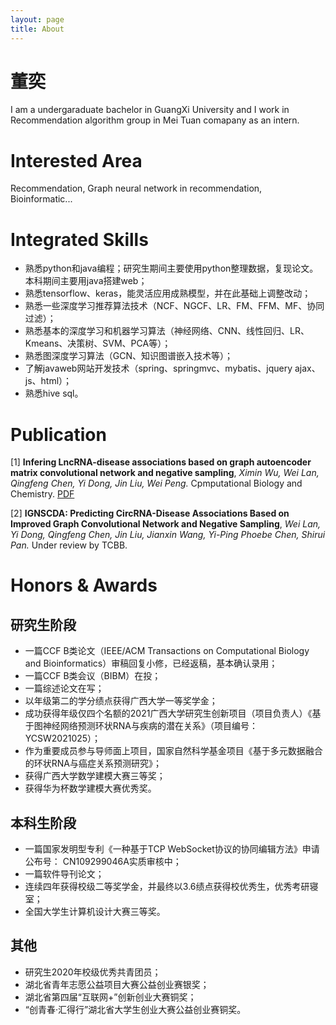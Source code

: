 ```yaml
---
layout: page
title: About
---
```


# 董奕
I am a undergaraduate bachelor in GuangXi University and I work in Recommendation algorithm group in Mei Tuan comapany as an intern.

# Interested Area
Recommendation, Graph neural network in recommendation, Bioinformatic...

# Integrated Skills
+ 熟悉python和java编程；研究生期间主要使用python整理数据，复现论文。本科期间主要用java搭建web；
+ 熟悉tensorflow、keras，能灵活应用成熟模型，并在此基础上调整改动；
+ 熟悉一些深度学习推荐算法技术（NCF、NGCF、LR、FM、FFM、MF、协同过滤）；
+ 熟悉基本的深度学习和机器学习算法（神经网络、CNN、线性回归、LR、Kmeans、决策树、SVM、PCA等）；
+ 熟悉图深度学习算法（GCN、知识图谱嵌入技术等）；
+ 了解javaweb网站开发技术（spring、springmvc、mybatis、jquery ajax、js、html）；
+ 熟悉hive sql。

# Publication
[1] **Infering LncRNA-disease associations based on graph autoencoder matrix convolutional network and negative sampling**, *Ximin Wu, Wei Lan, Qingfeng Chen, Yi Dong, Jin Liu, Wei Peng.* Cpmputational Biology and Chemistry. [PDF](https://www.sciencedirect.com/science/article/abs/pii/S1476927119310114)


[2] **IGNSCDA: Predicting CircRNA-Disease Associations Based on Improved Graph Convolutional Network and Negative Sampling**, *Wei Lan, Yi Dong, Qingfeng Chen, Jin Liu, Jianxin Wang, Yi-Ping Phoebe Chen, Shirui Pan.* Under review by TCBB. 

# Honors & Awards
## 研究生阶段
+ 一篇CCF B类论文（IEEE/ACM Transactions on Computational Biology and Bioinformatics）审稿回复小修，已经返稿，基本确认录用；
+ 一篇CCF B类会议（BIBM）在投；
+ 一篇综述论文在写；
+ 以年级第二的学分绩点获得广西大学一等奖学金；
+ 成功获得年级仅四个名额的2021广西大学研究生创新项目（项目负责人）《基于图神经网络预测环状RNA与疾病的潜在关系》（项目编号：YCSW2021025）；
+ 作为重要成员参与导师面上项目，国家自然科学基金项目《基于多元数据融合的环状RNA与癌症关系预测研究》；
+ 获得广西大学数学建模大赛三等奖；
+ 获得华为杯数学建模大赛优秀奖。

## 本科生阶段
+ 一篇国家发明型专利《一种基于TCP WebSocket协议的协同编辑方法》申请公布号： CN109299046A实质审核中；
+ 一篇软件导刊论文；
+ 连续四年获得校级二等奖学金，并最终以3.6绩点获得校优秀生，优秀考研寝室；
+ 全国大学生计算机设计大赛三等奖。

## 其他
+ 研究生2020年校级优秀共青团员；
+ 湖北省青年志愿公益项目大赛公益创业赛银奖；
+ 湖北省第四届“互联网+”创新创业大赛铜奖；
+ “创青春·汇得行”湖北省大学生创业大赛公益创业赛铜奖。
